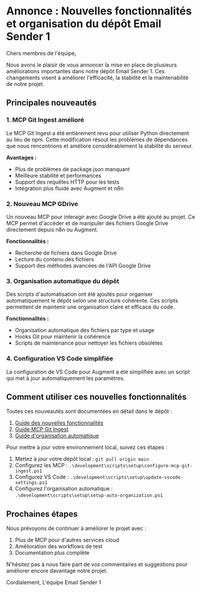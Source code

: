 # Annonce : Nouvelles fonctionnalités et organisation du dépôt Email Sender 1

Chers membres de l'équipe,

Nous avons le plaisir de vous annoncer la mise en place de plusieurs améliorations importantes dans notre dépôt Email Sender 1. Ces changements visent à améliorer l'efficacité, la stabilité et la maintenabilité de notre projet.

## Principales nouveautés

### 1. MCP Git Ingest amélioré

Le MCP Git Ingest a été entièrement revu pour utiliser Python directement au lieu de npm. Cette modification résout les problèmes de dépendances que nous rencontrions et améliore considérablement la stabilité du serveur.

**Avantages :**
- Plus de problèmes de package.json manquant
- Meilleure stabilité et performances
- Support des requêtes HTTP pour les tests
- Intégration plus fluide avec Augment et n8n

### 2. Nouveau MCP GDrive

Un nouveau MCP pour interagir avec Google Drive a été ajouté au projet. Ce MCP permet d'accéder et de manipuler des fichiers Google Drive directement depuis n8n ou Augment.

**Fonctionnalités :**
- Recherche de fichiers dans Google Drive
- Lecture du contenu des fichiers
- Support des méthodes avancées de l'API Google Drive

### 3. Organisation automatique du dépôt

Des scripts d'automatisation ont été ajoutés pour organiser automatiquement le dépôt selon une structure cohérente. Ces scripts permettent de maintenir une organisation claire et efficace du code.

**Fonctionnalités :**
- Organisation automatique des fichiers par type et usage
- Hooks Git pour maintenir la cohérence
- Scripts de maintenance pour nettoyer les fichiers obsolètes

### 4. Configuration VS Code simplifiée

La configuration de VS Code pour Augment a été simplifiée avec un script qui met à jour automatiquement les paramètres.

## Comment utiliser ces nouvelles fonctionnalités

Toutes ces nouveautés sont documentées en détail dans le dépôt :

1. [Guide des nouvelles fonctionnalités](../guides/GUIDE_NOUVELLES_FONCTIONNALITES.md)
2. [Guide MCP Git Ingest](../guides/GUIDE_MCP_GIT_INGEST.md)
3. [Guide d'organisation automatique](../guides/GUIDE_ORGANISATION_AUTOMATIQUE.md)

Pour mettre à jour votre environnement local, suivez ces étapes :

1. Mettez à jour votre dépôt local : `git pull origin main`
2. Configurez les MCP : `.\development\scripts\setup\configure-mcp-git-ingest.ps1`
3. Configurez VS Code : `.\development\scripts\setup\update-vscode-settings.ps1`
4. Configurez l'organisation automatique : `.\development\scripts\setup\setup-auto-organization.ps1`

## Prochaines étapes

Nous prévoyons de continuer à améliorer le projet avec :

1. Plus de MCP pour d'autres services cloud
2. Amélioration des workflows de test
3. Documentation plus complète

N'hésitez pas à nous faire part de vos commentaires et suggestions pour améliorer encore davantage notre projet.

Cordialement,
L'équipe Email Sender 1

